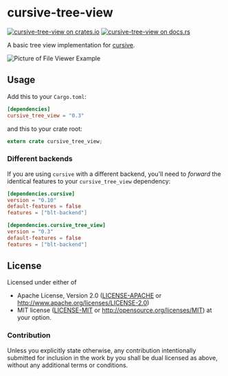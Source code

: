 # cursive-tree-view

[![cursive-tree-view on crates.io][cratesio-image]][cratesio]
[![cursive-tree-view on docs.rs][docsrs-image]][docsrs]

[cratesio-image]: https://img.shields.io/crates/v/cursive_tree_view.svg
[cratesio]: https://crates.io/crates/cursive_tree_view
[docsrs-image]: https://docs.rs/cursive_tree_view/badge.svg
[docsrs]: https://docs.rs/cursive_tree_view/

A basic tree view implementation for [cursive](https://crates.io/crates/cursive).

![Picture of File Viewer Example](https://cloud.githubusercontent.com/assets/124674/25919091/ddd9ac46-35cd-11e7-976a-e461e9b153f0.png)

## Usage

Add this to your `Cargo.toml`:

```toml
[dependencies]
cursive_tree_view = "0.3"
```

and this to your crate root:

```rust
extern crate cursive_tree_view;
```

### Different backends

If you are using `cursive` with a different backend, you'll need to *forward*
the identical features to your `cursive_tree_view` dependency:

```toml
[dependencies.cursive]
version = "0.10"
default-features = false
features = ["blt-backend"]

[dependencies.cursive_tree_view]
version = "0.3"
default-features = false
features = ["blt-backend"]
```

## License

Licensed under either of
 * Apache License, Version 2.0 ([LICENSE-APACHE](LICENSE-APACHE) or http://www.apache.org/licenses/LICENSE-2.0)
 * MIT license ([LICENSE-MIT](LICENSE-MIT) or http://opensource.org/licenses/MIT)
at your option.


### Contribution

Unless you explicitly state otherwise, any contribution intentionally submitted
for inclusion in the work by you shall be dual licensed as above, without any
additional terms or conditions.


